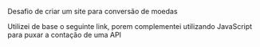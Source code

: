 Desafio de criar um site para conversão de moedas

Utilizei de base o seguinte link, porem complementei utilizando JavaScript para puxar a contação de uma API